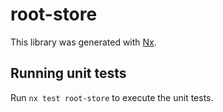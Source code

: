 # root-store

This library was generated with [Nx](https://nx.dev).

## Running unit tests

Run `nx test root-store` to execute the unit tests.
